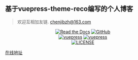 ## 基于vuepress-theme-reco编写的个人博客

> 欢迎互相加友链.
[chenjibzh@163.com](mailto:chenjibzh@163.com)

<p align="center">
   <a href="https://www.reinness.com/" target="_blank"><img alt="Read the Docs" src="https://img.shields.io/badge/docs-GetStarted-red?style=flat-square&logo=read-the-docs"></a>
   <a href="https://github.com/ACchenjiangbo/reco-theme-myBlog" target="_blank"><img alt="GitHub" src="https://img.shields.io/badge/GitHub-notev-black?style=flat-square&logo=github"></a>
   <br/>
   <a href="https://github.com/vuejs/vuepress" target="_blank"><img alt="vuepress" src="https://img.shields.io/badge/vuepress-build-1aad19?style=flat-square&logo=vue.js"></a>
   <a href="https://github.com/vuepress-reco/vuepress-theme-reco" target="_blank"><img alt="vuepress" src="https://img.shields.io/badge/reco-theme-26a2ff?style=flat-square&logo=vue.js"></a>
   <br/>
   <a href="LICENSE"><img alt="LICENSE" src="https://img.shields.io/badge/License-MIT-orange?style=flat-square"></a>
</p>


[在线地址](https://reinness.com)


